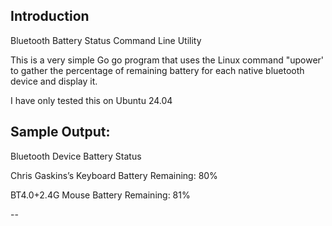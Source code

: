 Introduction
--

Bluetooth Battery Status Command Line Utility

This is a very simple Go go program that uses the Linux command "upower' to gather the percentage of remaining battery for each native bluetooth device and display it.

I have only tested this on Ubuntu 24.04

Sample Output:
--
Bluetooth Device Battery Status

Chris Gaskins’s Keyboard
Battery Remaining:  80%
 
BT4.0+2.4G Mouse
Battery Remaining:  81%

--
